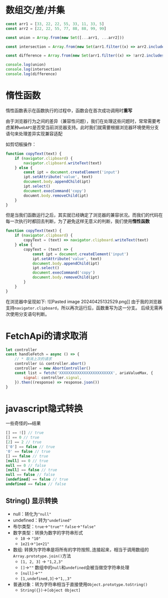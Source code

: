 # 数组交/差/并集
```javascript
const arr1 = [33, 22, 22, 55, 33, 11, 33, 5]
const arr2 = [22, 22, 55, 77, 88, 88, 99, 99]

const union = Array.from(new Set([...arr1, ...arr2]))

const intersection = Array.from(new Set(arr1.filter((x) => arr2.includes(x))))

const difference = Array.from(new Set(arr1.filter((x) => !arr2.includes(x))))

console.log(union)
console.log(intersection)
console.log(difference)
```

# 惰性函数
惰性函数表示在函数执行的过程中，函数会在首次成功调用时**重写**

由于浏览器行为之间的差异（兼容性问题），我们在处理这些问题时，常常需要考虑某种`webAPI`是否受当前浏览器支持。此时我们就需要根据浏览器环境使用分支语句来处理差异实现兼容适配

如剪切板操作：
```javascript
function copyText(text) {
	if (navigator.clipboard) {
		navigator.clipboard.writeText(text)
	} else {
		const ipt = document.createElement('input')
		ipt.setAttribute('value', text)
		document.body.appendChild(ipt)
		ipt.select()
		document.execCommand('copy')
		documnt.body.removeChild(ipt)
	}
}
```

但是当我们函数运行之后，其实就已经确定了浏览器的兼容状况。而我们的代码在每一次执行时都回去判断，为了避免这样无意义的判断，我们使用**惰性函数**
```javascript
function copyText(text) {
	if (navigator.clipboard) {
		copyText = (text) => navigator.clipboard.writeText(text)
	} else {
		copyText = (text) => {
			const ipt = document.createElement('input')
			ipt.setAttribute('value', text)
			document.body.appendChild(ipt)
			ipt.select()
			document.execCommand('copy')
			document.body.removeChild(ipt)
		}
	}
}
```

在浏览器中呈现如下:
![[Pasted image 20240425132529.png]]
由于我的浏览器支持`navigator.clipboard`，所以再次运行后，函数重写为这一分支。
后续无需再次使用分支语句判断。

# FetchApi的请求取消
```javascript
let controller
const handleFetch = async () => {
	// * 取消上次的请求
	controller && controller.abort()
	controller = new AbortController()
	const list = fetch('XXXXXXXXXXXXXXXXXXXXXXXX', ariaValueMax, {
		signal: controller.signal,
	}).then((response) => response.json())
}

```

# javascript隐式转换

一些奇怪的`==`结果
```javascript
[] == ![] // true
[] == 0 // true
[2] == 2 // true
['0'] == false // true
'0' == false // true
[] == false // true
[null] == 0 // true
null == 0 // false
[null] == false // true
null == false // false
[undefined] == false // true
undefined == false // false
```

## String() 显示转换
- null：转化为`"null"`
- undefined：转为`"undefined"`
- 布尔类型：`true`->`"true""` `false`->`"false"`
- 数字类型：转换为数字的字符串形式
	- `10` -> `"10"`
	- `1e21`->`"1e+21"`
- 数组: 转换为字符串是将所有的字符按照`,`连接起来，相当于调用数组的`Array.prototype.join()`方法
	- `[1, 2, 3]` -> `"1,2,3"`
	- `[]`->`""` 数组中的`null`和`undefined`会被当做空字符串处理
	- `[null]`->`""`
	- `[1,undefined,3]`->`"1,,3"`
- 普通对象：转为字符串相当于直接使用`Object.prototype.toString()`
	- `String({})`->`[object Object]`